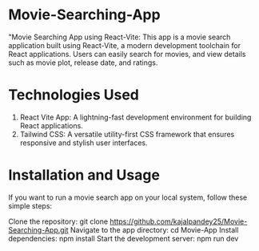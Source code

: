 # Movie-Searching-App

"Movie Searching App using React-Vite: This app is a movie search application built using React-Vite, a modern development toolchain for React applications. Users can easily search for movies, and view details such as movie plot, release date, and ratings.


# Technologies Used

1. React Vite App: A lightning-fast development environment for building React applications.
2. Tailwind CSS: A versatile utility-first CSS framework that ensures responsive and stylish user interfaces.

# Installation and Usage
If you want to run a movie search app on your local system, follow these simple steps:

Clone the repository: git clone https://github.com/kajalpandey25/Movie-Searching-App.git
Navigate to the app directory: cd Movie-App
Install dependencies: npm install
Start the development server: npm run dev
